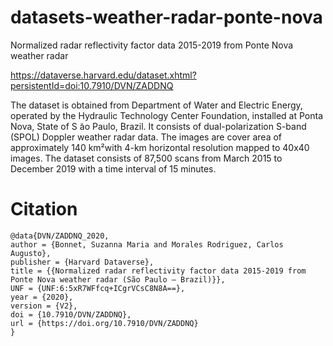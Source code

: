 # datasets-weather-radar-ponte-nova
Normalized radar reflectivity factor data 2015-2019 from Ponte Nova weather radar

https://dataverse.harvard.edu/dataset.xhtml?persistentId=doi:10.7910/DVN/ZADDNQ

The dataset is obtained from Department of Water and Electric Energy, operated by the Hydraulic Technology Center Foundation, installed at Ponta Nova, State of S ̃ao Paulo, Brazil. It consists of dual-polarization S-band (SPOL) Doppler weather radar data. The images are cover area of approximately 140 km²with 4-km horizontal resolution mapped to 40x40 images. The dataset consists of 87,500 scans from March 2015 to December 2019 with a time interval of 15 minutes.

# Citation
```
@data{DVN/ZADDNQ_2020,
author = {Bonnet, Suzanna Maria and Morales Rodriguez, Carlos Augusto},
publisher = {Harvard Dataverse},
title = {{Normalized radar reflectivity factor data 2015-2019 from Ponte Nova weather radar (São Paulo – Brazil)}},
UNF = {UNF:6:5xR7WFfcq+ICgrVCsC8N8A==},
year = {2020},
version = {V2},
doi = {10.7910/DVN/ZADDNQ},
url = {https://doi.org/10.7910/DVN/ZADDNQ}
}
```
